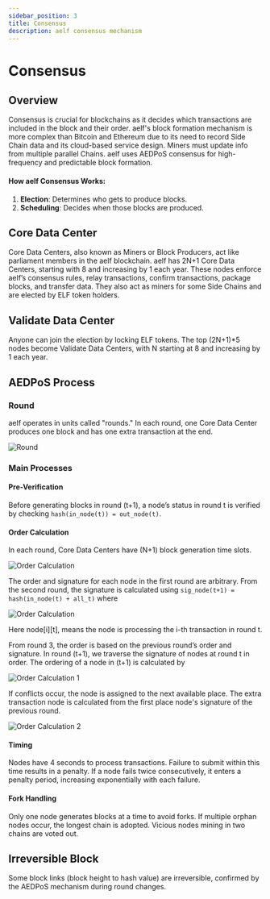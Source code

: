 ```yaml
---
sidebar_position: 3
title: Consensus
description: aelf consensus mechanism
---
```


# Consensus

## Overview
Consensus is crucial for blockchains as it decides which transactions are included in the block and their order. aelf's block formation mechanism is more complex than Bitcoin and Ethereum due to its need to record Side Chain data and its cloud-based service design. Miners must update info from multiple parallel Chains. aelf uses AEDPoS consensus for high-frequency and predictable block formation.

#### How aelf Consensus Works:

1. **Election**: Determines who gets to produce blocks.
2. **Scheduling**: Decides when those blocks are produced.

## Core Data Center
Core Data Centers, also known as Miners or Block Producers, act like parliament members in the aelf blockchain. aelf has 2N+1 Core Data Centers, starting with 8 and increasing by 1 each year. These nodes enforce aelf’s consensus rules, relay transactions, confirm transactions, package blocks, and transfer data. They also act as miners for some Side Chains and are elected by ELF token holders.

## Validate Data Center
Anyone can join the election by locking ELF tokens. The top (2N+1)*5 nodes become Validate Data Centers, with N starting at 8 and increasing by 1 each year.

## AEDPoS Process

### Round
aelf operates in units called "rounds." In each round, one Core Data Center produces one block and has one extra transaction at the end.

![Round](/img/consensus-2.webp)

### Main Processes

#### Pre-Verification
Before generating blocks in round (t+1), a node’s status in round t is verified by checking `hash(in_node(t)) = out_node(t)`.

#### Order Calculation
In each round, Core Data Centers have (N+1) block generation time slots. 

![Order Calculation](/img/consensus-3.webp)

The order and signature for each node in the first round are arbitrary. From the second round, the signature is calculated using `sig_node(t+1) = hash(in_node(t) + all_t)` where 

![Order Calculation](/img/consensus-4.webp)

Here node[i][t], means the node is processing the i-th transaction in round t.

From round 3, the order is based on the previous round’s order and signature. In round (t+1), we traverse the signature of nodes at round t in order. The ordering of a node in (t+1) is calculated by

![Order Calculation 1](/img/consensus-5.webp)

If conflicts occur, the node is assigned to the next available place. The extra transaction node is calculated from the first place node's signature of the previous round.

![Order Calculation 2](/img/consensus-6.webp)

#### Timing
Nodes have 4 seconds to process transactions. Failure to submit within this time results in a penalty. If a node fails twice consecutively, it enters a penalty period, increasing exponentially with each failure.

#### Fork Handling
Only one node generates blocks at a time to avoid forks. If multiple orphan nodes occur, the longest chain is adopted. Vicious nodes mining in two chains are voted out.

## Irreversible Block
Some block links (block height to hash value) are irreversible, confirmed by the AEDPoS mechanism during round changes.